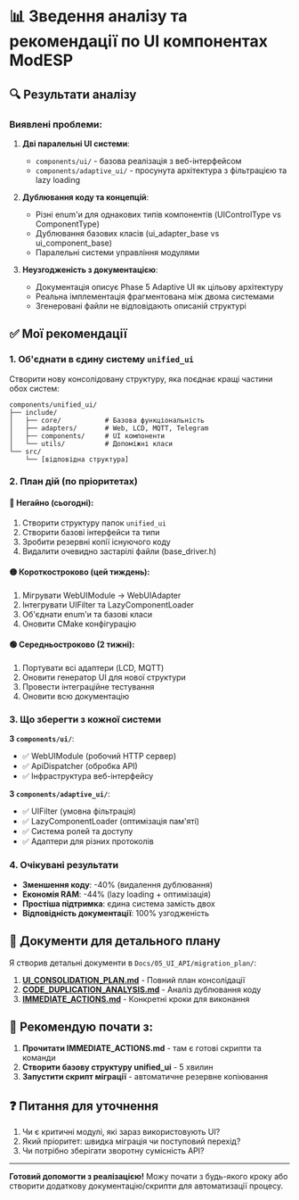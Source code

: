 # 📊 Зведення аналізу та рекомендації по UI компонентах ModESP

## 🔍 Результати аналізу

### Виявлені проблеми:

1. **Дві паралельні UI системи**:
   - `components/ui/` - базова реалізація з веб-інтерфейсом
   - `components/adaptive_ui/` - просунута архітектура з фільтрацією та lazy loading

2. **Дублювання коду та концепцій**:
   - Різні enum'и для однакових типів компонентів (UIControlType vs ComponentType)
   - Дублювання базових класів (ui_adapter_base vs ui_component_base)
   - Паралельні системи управління модулями

3. **Неузгодженість з документацією**:
   - Документація описує Phase 5 Adaptive UI як цільову архітектуру
   - Реальна імплементація фрагментована між двома системами
   - Згенеровані файли не відповідають описаній структурі

## ✅ Мої рекомендації

### 1. Об'єднати в єдину систему `unified_ui`

Створити нову консолідовану структуру, яка поєднає кращі частини обох систем:

```
components/unified_ui/
├── include/
│   ├── core/           # Базова функціональність
│   ├── adapters/       # Web, LCD, MQTT, Telegram
│   ├── components/     # UI компоненти
│   └── utils/          # Допоміжні класи
└── src/
    └── [відповідна структура]
```

### 2. План дій (по пріоритетах)

#### 🔴 Негайно (сьогодні):
1. Створити структуру папок `unified_ui`
2. Створити базові інтерфейси та типи
3. Зробити резервні копії існуючого коду
4. Видалити очевидно застарілі файли (base_driver.h)

#### 🟡 Короткостроково (цей тиждень):
1. Мігрувати WebUIModule → WebUIAdapter
2. Інтегрувати UIFilter та LazyComponentLoader
3. Об'єднати enum'и та базові класи
4. Оновити CMake конфігурацію

#### 🟢 Середньостроково (2 тижні):
1. Портувати всі адаптери (LCD, MQTT)
2. Оновити генератор UI для нової структури
3. Провести інтеграційне тестування
4. Оновити всю документацію

### 3. Що зберегти з кожної системи

**З `components/ui/`**:
- ✅ WebUIModule (робочий HTTP сервер)
- ✅ ApiDispatcher (обробка API)
- ✅ Інфраструктура веб-інтерфейсу

**З `components/adaptive_ui/`**:
- ✅ UIFilter (умовна фільтрація)
- ✅ LazyComponentLoader (оптимізація пам'яті)
- ✅ Система ролей та доступу
- ✅ Адаптери для різних протоколів

### 4. Очікувані результати

- **Зменшення коду**: -40% (видалення дублювання)
- **Економія RAM**: -44% (lazy loading + оптимізація)
- **Простіша підтримка**: єдина система замість двох
- **Відповідність документації**: 100% узгодженість

## 📁 Документи для детального плану

Я створив детальні документи в `Docs/05_UI_API/migration_plan/`:

1. **[UI_CONSOLIDATION_PLAN.md](migration_plan/UI_CONSOLIDATION_PLAN.md)** - Повний план консолідації
2. **[CODE_DUPLICATION_ANALYSIS.md](migration_plan/CODE_DUPLICATION_ANALYSIS.md)** - Аналіз дублювання коду
3. **[IMMEDIATE_ACTIONS.md](migration_plan/IMMEDIATE_ACTIONS.md)** - Конкретні кроки для виконання

## 🚀 Рекомендую почати з:

1. **Прочитати IMMEDIATE_ACTIONS.md** - там є готові скрипти та команди
2. **Створити базову структуру unified_ui** - 5 хвилин
3. **Запустити скрипт міграції** - автоматичне резервне копіювання

## ❓ Питання для уточнення

1. Чи є критичні модулі, які зараз використовують UI?
2. Який пріоритет: швидка міграція чи поступовий перехід?
3. Чи потрібно зберігати зворотну сумісність API?

---

**Готовий допомогти з реалізацією!** Можу почати з будь-якого кроку або створити додаткову документацію/скрипти для автоматизації процесу.
